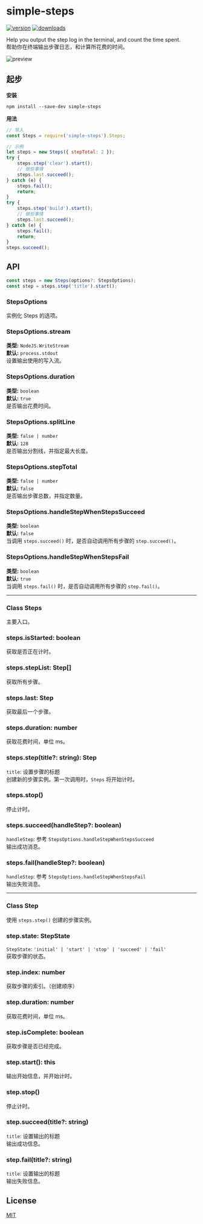 # simple-steps
[![version](https://img.shields.io/npm/v/simple-steps.svg)](https://www.npmjs.com/package/simple-steps)
[![downloads](https://img.shields.io/npm/dt/simple-steps.svg)](https://www.npmjs.com/package/simple-steps)

Help you output the step log in the terminal, and count the time spent.<br>
帮助你在终端输出步骤日志，和计算所花费的时间。<br>

![preview](https://user-images.githubusercontent.com/20368649/42366169-20b5ab62-8133-11e8-8bf3-0c3aee8d1d09.gif)

## 起步
**安装**
```
npm install --save-dev simple-steps
```

**用法**
```javascript
// 导入
const Steps = require('simple-steps').Steps;

// 示例
let steps = new Steps({ stepTotal: 2 });
try {
    steps.step('clear').start();
    // 做些事情
    steps.last.succeed();
} catch (e) {
    steps.fail();
    return;
}
try {
    steps.step('build').start();
    // 做些事情
    steps.last.succeed();
} catch (e) {
    steps.fail();
    return;
}
steps.succeed();
```

## API
```typescript
const steps = new Steps(options?: StepsOptions);
const step = steps.step('title').start();
```
### StepsOptions

实例化 Steps 的选项。

### StepsOptions.stream
**类型:** `NodeJS.WriteStream`<br>
**默认:** `process.stdout`<br>
设置输出使用的写入流。

### StepsOptions.duration
**类型:** `boolean`<br>
**默认:** `true`<br>
是否输出花费时间。

### StepsOptions.splitLine
**类型:** `false | number`<br>
**默认:** `128`<br>
是否输出分割线，并指定最大长度。

### StepsOptions.stepTotal
**类型:** `false | number`<br>
**默认:** `false`<br>
是否输出步骤总数，并指定数量。

### StepsOptions.handleStepWhenStepsSucceed
**类型:** `boolean`<br>
**默认:** `false`<br>
当调用 `steps.succeed()` 时，是否自动调用所有步骤的 `step.succeed()`。

### StepsOptions.handleStepWhenStepsFail
**类型:** `boolean`<br>
**默认:** `true`<br>
当调用 `steps.fail()` 时，是否自动调用所有步骤的 `step.fail()`。

---

### Class Steps
主要入口。

### steps.isStarted: boolean
获取是否正在计时。

### steps.stepList: Step[]
获取所有步骤。

### steps.last: Step
获取最后一个步骤。

### steps.duration: number
获取花费时间，单位 ms。

### steps.step(title?: string): Step
`title`: 设置步骤的标题<br>
创建新的步骤实例。第一次调用时，`Steps` 将开始计时。

### steps.stop()
停止计时。

### steps.succeed(handleStep?: boolean)
`handleStep`: 参考 `StepsOptions.handleStepWhenStepsSucceed`<br>
输出成功消息。

### steps.fail(handleStep?: boolean)
`handleStep`: 参考 `StepsOptions.handleStepWhenStepsFail`<br>
输出失败消息。

---

### Class Step
使用 `steps.step()` 创建的步骤实例。

### step.state: StepState
`StepState`: `'initial' | 'start' | 'stop' | 'succeed' | 'fail'`<br>
获取步骤的状态。

### step.index: number
获取步骤的索引。（创建顺序）

### step.duration: number
获取花费时间，单位 ms。

### step.isComplete: boolean
获取步骤是否已经完成。

### step.start(): this
输出开始信息，并开始计时。

### step.stop()
停止计时。

### step.succeed(title?: string)
`title`: 设置输出的标题<br>
输出成功信息。

### step.fail(title?: string)
`title`: 设置输出的标题<br>
输出失败信息。

## License
[MIT](https://github.com/ZSkycat/simple-steps/blob/master/LICENSE.txt)
